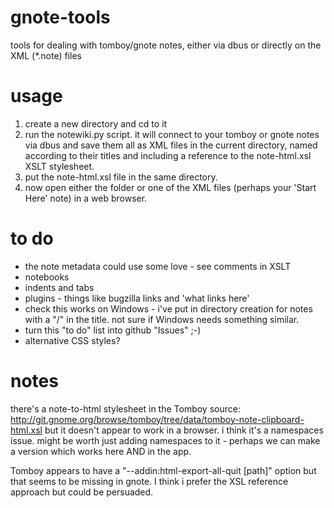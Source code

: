 gnote-tools
===========

tools for dealing with tomboy/gnote notes, either via dbus or directly on the XML (*.note) files

usage
=====

1. create a new directory and cd to it
2. run the notewiki.py script.  it will connect to your tomboy or gnote notes via dbus and save them all as XML files in the current directory, named according to their titles and including a reference to the note-html.xsl XSLT stylesheet.
3. put the note-html.xsl file in the same directory.
4. now open either the folder or one of the XML files (perhaps your 'Start Here' note) in a web browser.

to do
=====
* the note metadata could use some love - see comments in XSLT
* notebooks
* indents and tabs
* plugins - things like bugzilla links and 'what links here'
* check this works on Windows - i've put in directory creation for notes with a "/" in the title.  not sure if Windows needs something similar.
* turn this "to do" list into github "Issues" ;-)
* alternative CSS styles?

notes
=====
there's a note-to-html stylesheet in the Tomboy source: http://git.gnome.org/browse/tomboy/tree/data/tomboy-note-clipboard-html.xsl
but it doesn't appear to work in a browser.  i think it's a namespaces issue.  might be worth just adding namespaces to it - perhaps we can make a version which works here AND in the app.

Tomboy appears to have a "--addin:html-export-all-quit [path]" option but that seems to be missing in gnote.  I think i prefer the XSL reference approach but could be persuaded.
